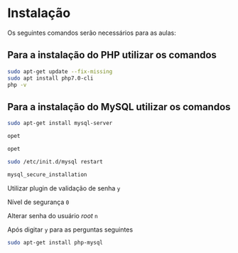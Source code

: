 # Instalação

Os seguintes comandos serão necessários para as aulas:

## Para a instalação do PHP utilizar os comandos

```bash
sudo apt-get update --fix-missing
sudo apt install php7.0-cli
php -v
```

## Para a instalação do MySQL utilizar os comandos

```bash
sudo apt-get install mysql-server
```

```bash
opet
```

```bash
opet
```

```bash
sudo /etc/init.d/mysql restart
```

```bash
mysql_secure_installation
```

Utilizar plugin de validação de senha `y`

Nível de segurança `0`

Alterar senha do usuário *root* `n`

Após digitar `y` para as perguntas seguintes

```bash
sudo apt-get install php-mysql
```
